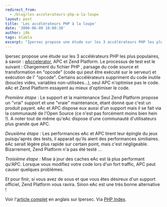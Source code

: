 ```yaml
---
redirect_from:
  - /blog/les-accelerateurs-php-a-la-loupe
layout: post
title: 'Les accélérateurs PHP à la loupe'
date: '2006-06-09 10:00:38'
author: j0k
tags: blabla
excerpt: "Ipersec propose une étude sur les 3 accélérateurs PHP les plus populaires, à savoir : [eAccelerator](http://www.j0k3r.net/php-installer-eaccelerator-23.html), APC et Zend Platform.     \nLe processus de test est le suivant : Chargement du fichier PHP , parsage du code source et transformation en &quot;opcode&quot; (code qui peut être exécuté sur le serveur)      …"
---
```


Ipersec propose une étude sur les 3 accélérateurs PHP les plus populaires, à savoir : [eAccelerator](http://www.j0k3r.net/php-installer-eaccelerator-23.html), APC et Zend Platform.
Le processus de test est le suivant : Chargement du fichier PHP , parsage du code source et transformation en &quot;opcode&quot; (code qui peut être exécuté sur le serveur) et exécution de l' &quot;opcode&quot;.   Certains accélérateurs suppriment du code inutile (boucles vides, variables non-utilisées...), seul APC n'optimise pas le code. eAc et Zend Platform essayent au mieux d'optimiser le code.

_Première étape_ : Le support et la maintenance   Seul Zend Platform propose un &quot;vrai&quot; support et une &quot;vraie&quot; maintenance, étant donné que c'est un produit payant.   eAc et APC dispose eux aussi d'un support mais il se fait via la communauté de l'Open Source (ce n'est pas forcément moins bien hein !). A noter tout de même qu'eAc dispose d'une communauté d'utilisateurs plus grande que APC.

_Deuxième étape_ : Les performances   eAc et APC tirent leur épingle du jeux puisqu'après des tests, il apparait qu'ils aient des performances similiaires. eAc serait légère plus rapide sur certain point, mais c'est négligeable.   Bizarrement, Zend Platform n'a pas été testé ...

_Troisième étape_ : Mise à jour des caches   eAc est là plus performant qu'APC. Lorsque vous modifiez votre code lors d'un fort traffic, APC peut causer quelques problèmes.

Et pour finir, si vous avez de sous et que vous êtes désireux d'un support officiel, Zend Platform vous ravira. Sinon eAc est une très bonne alternative !

Voir l'[article complet](http://www.ipersec.com/index.php?q=en/bench_ea_vs_apc&amp;page=0%2C0) en anglais sur Ipersec.   Via [PHP Index](http://www.phpindex.com/index.php/2006/06/08/2170-test-daccelerateurs-php).

